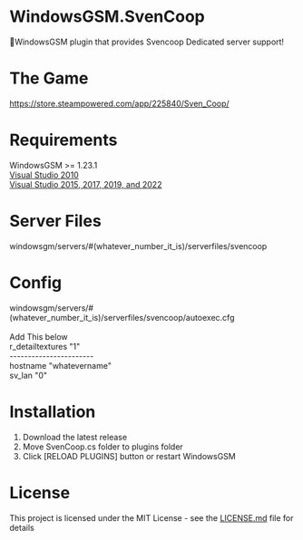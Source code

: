 # WindowsGSM.SvenCoop
🧩WindowsGSM plugin that provides Svencoop Dedicated server support!

# The Game
https://store.steampowered.com/app/225840/Sven_Coop/

# Requirements
WindowsGSM >= 1.23.1  
<a href="https://download.microsoft.com/download/1/6/5/165255E7-1014-4D0A-B094-B6A430A6BFFC/vcredist_x86.exe">Visual Studio 2010 </a>  
<a href="https://aka.ms/vs/17/release/vc_redist.x86.exe">Visual Studio 2015, 2017, 2019, and 2022</a>  

# Server Files
windowsgm/servers/#(whatever_number_it_is)/serverfiles/svencoop

# Config
windowsgm/servers/#(whatever_number_it_is)/serverfiles/svencoop/autoexec.cfg
<br />
<br />Add This below 
<br /> r_detailtextures "1"
<br />-----------------------
<br /> hostname "whatevername"
<br /> sv_lan "0"

# Installation
  1. Download the latest release
  2. Move SvenCoop.cs folder to plugins folder
  3. Click [RELOAD PLUGINS] button or restart WindowsGSM

# License
This project is licensed under the MIT License - see the <a href="https://github.com/stellosartois/WindowsGSM.SvenCoop/blob/main/LICENSE">LICENSE.md</a> file for details
